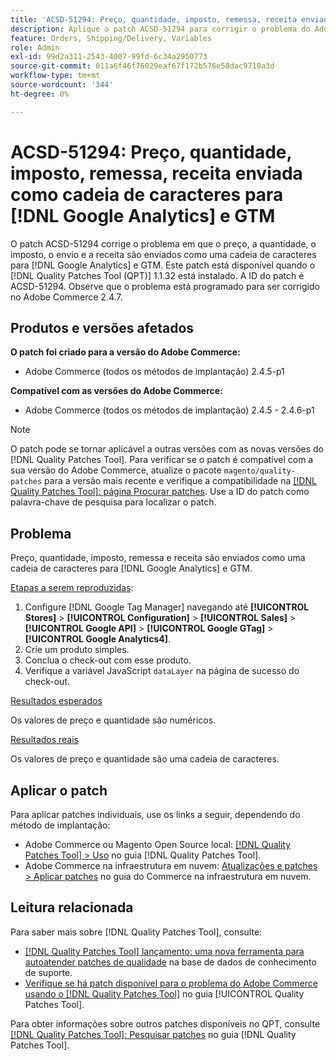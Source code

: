 ```yaml
---
title: 'ACSD-51294: Preço, quantidade, imposto, remessa, receita enviada como cadeia de caracteres para [!DNL Google Analytics] e GTM'
description: Aplique o patch ACSD-51294 para corrigir o problema do Adobe Commerce em que o preço, a quantidade, o imposto, o envio e a receita são enviados como uma cadeia de caracteres para [!DNL Google Analytics] e GTM.
feature: Orders, Shipping/Delivery, Variables
role: Admin
exl-id: 99d2a311-2543-4007-99fd-6c34a2950773
source-git-commit: 011a6f46f76029eaf67f172b576e58dac9710a3d
workflow-type: tm+mt
source-wordcount: '344'
ht-degree: 0%

---
```


# ACSD-51294: Preço, quantidade, imposto, remessa, receita enviada como cadeia de caracteres para [!DNL Google Analytics] e GTM

O patch ACSD-51294 corrige o problema em que o preço, a quantidade, o imposto, o envio e a receita são enviados como uma cadeia de caracteres para [!DNL Google Analytics] e GTM. Este patch está disponível quando o [!DNL Quality Patches Tool (QPT)] 1.1.32 está instalado. A ID do patch é ACSD-51294. Observe que o problema está programado para ser corrigido no Adobe Commerce 2.4.7.

## Produtos e versões afetados

**O patch foi criado para a versão do Adobe Commerce:**

* Adobe Commerce (todos os métodos de implantação) 2.4.5-p1

**Compatível com as versões do Adobe Commerce:**

* Adobe Commerce (todos os métodos de implantação) 2.4.5 - 2.4.6-p1

>[!NOTE]
>
>O patch pode se tornar aplicável a outras versões com as novas versões do [!DNL Quality Patches Tool]. Para verificar se o patch é compatível com a sua versão do Adobe Commerce, atualize o pacote `magento/quality-patches` para a versão mais recente e verifique a compatibilidade na [[!DNL Quality Patches Tool]: página Procurar patches](<https://experienceleague.adobe.com/tools/commerce-quality-patches/index.html>). Use a ID do patch como palavra-chave de pesquisa para localizar o patch.

## Problema

Preço, quantidade, imposto, remessa e receita são enviados como uma cadeia de caracteres para [!DNL Google Analytics] e GTM.

<u>Etapas a serem reproduzidas</u>:

1. Configure [!DNL Google Tag Manager] navegando até **[!UICONTROL Stores]** > **[!UICONTROL Configuration]** > **[!UICONTROL Sales]** > **[!UICONTROL Google API]** > **[!UICONTROL Google GTag]** > **[!UICONTROL Google Analytics4]**.
2. Crie um produto simples.
3. Conclua o check-out com esse produto.
4. Verifique a variável JavaScript `dataLayer` na página de sucesso do check-out.

<u>Resultados esperados</u>

Os valores de preço e quantidade são numéricos.

<u>Resultados reais</u>

Os valores de preço e quantidade são uma cadeia de caracteres.

## Aplicar o patch

Para aplicar patches individuais, use os links a seguir, dependendo do método de implantação:

* Adobe Commerce ou Magento Open Source local: [[!DNL Quality Patches Tool] > Uso](/help/tools/quality-patches-tool/usage.md) no guia [!DNL Quality Patches Tool].
* Adobe Commerce na infraestrutura em nuvem: [Atualizações e patches > Aplicar patches](https://experienceleague.adobe.com/docs/commerce-cloud-service/user-guide/develop/upgrade/apply-patches.html) no guia do Commerce na infraestrutura em nuvem.

## Leitura relacionada

Para saber mais sobre [!DNL Quality Patches Tool], consulte:

* [[!DNL Quality Patches Tool] lançamento: uma nova ferramenta para autoatender patches de qualidade](https://experienceleague.adobe.com/en/docs/commerce-operations/tools/quality-patches-tool/quality-patches-tool-to-self-serve-quality-patches) na base de dados de conhecimento de suporte.
* [Verifique se há patch disponível para o problema do Adobe Commerce usando o  [!DNL Quality Patches Tool]](/help/tools/quality-patches-tool/patches-available-in-qpt/check-patch-for-magento-issue-with-magento-quality-patches.md) no guia [!UICONTROL Quality Patches Tool].


Para obter informações sobre outros patches disponíveis no QPT, consulte [[!DNL Quality Patches Tool]: Pesquisar patches](<https://experienceleague.adobe.com/tools/commerce-quality-patches/index.html>) no guia [!DNL Quality Patches Tool].
